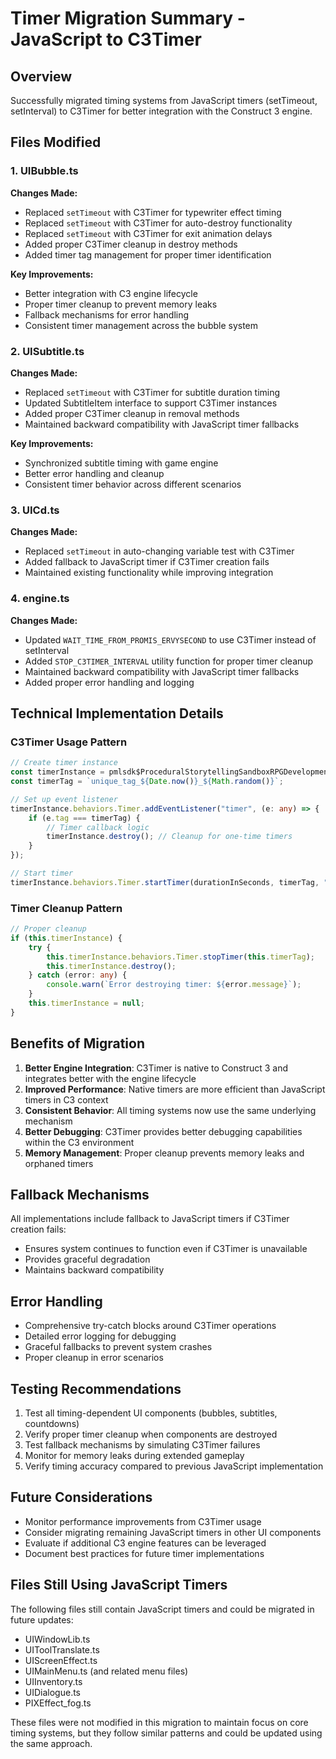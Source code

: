 # Timer Migration Summary - JavaScript to C3Timer

## Overview
Successfully migrated timing systems from JavaScript timers (setTimeout, setInterval) to C3Timer for better integration with the Construct 3 engine.

## Files Modified

### 1. UIBubble.ts
**Changes Made:**
- Replaced `setTimeout` with C3Timer for typewriter effect timing
- Replaced `setTimeout` with C3Timer for auto-destroy functionality
- Replaced `setTimeout` with C3Timer for exit animation delays
- Added proper C3Timer cleanup in destroy methods
- Added timer tag management for proper timer identification

**Key Improvements:**
- Better integration with C3 engine lifecycle
- Proper timer cleanup to prevent memory leaks
- Fallback mechanisms for error handling
- Consistent timer management across the bubble system

### 2. UISubtitle.ts
**Changes Made:**
- Replaced `setTimeout` with C3Timer for subtitle duration timing
- Updated SubtitleItem interface to support C3Timer instances
- Added proper C3Timer cleanup in removal methods
- Maintained backward compatibility with JavaScript timer fallbacks

**Key Improvements:**
- Synchronized subtitle timing with game engine
- Better error handling and cleanup
- Consistent timer behavior across different scenarios

### 3. UICd.ts
**Changes Made:**
- Replaced `setTimeout` in auto-changing variable test with C3Timer
- Added fallback to JavaScript timer if C3Timer creation fails
- Maintained existing functionality while improving integration

### 4. engine.ts
**Changes Made:**
- Updated `WAIT_TIME_FROM_PROMIS_ERVYSECOND` to use C3Timer instead of setInterval
- Added `STOP_C3TIMER_INTERVAL` utility function for proper timer cleanup
- Maintained backward compatibility with JavaScript timer fallbacks
- Added proper error handling and logging

## Technical Implementation Details

### C3Timer Usage Pattern
```typescript
// Create timer instance
const timerInstance = pmlsdk$ProceduralStorytellingSandboxRPGDevelopmentToolkit.RUN_TIME_.objects.C3Ctimer.createInstance("Other", -100, -100);
const timerTag = `unique_tag_${Date.now()}_${Math.random()}`;

// Set up event listener
timerInstance.behaviors.Timer.addEventListener("timer", (e: any) => {
    if (e.tag === timerTag) {
        // Timer callback logic
        timerInstance.destroy(); // Cleanup for one-time timers
    }
});

// Start timer
timerInstance.behaviors.Timer.startTimer(durationInSeconds, timerTag, "once");
```

### Timer Cleanup Pattern
```typescript
// Proper cleanup
if (this.timerInstance) {
    try {
        this.timerInstance.behaviors.Timer.stopTimer(this.timerTag);
        this.timerInstance.destroy();
    } catch (error: any) {
        console.warn(`Error destroying timer: ${error.message}`);
    }
    this.timerInstance = null;
}
```

## Benefits of Migration

1. **Better Engine Integration**: C3Timer is native to Construct 3 and integrates better with the engine lifecycle
2. **Improved Performance**: Native timers are more efficient than JavaScript timers in C3 context
3. **Consistent Behavior**: All timing systems now use the same underlying mechanism
4. **Better Debugging**: C3Timer provides better debugging capabilities within the C3 environment
5. **Memory Management**: Proper cleanup prevents memory leaks and orphaned timers

## Fallback Mechanisms

All implementations include fallback to JavaScript timers if C3Timer creation fails:
- Ensures system continues to function even if C3Timer is unavailable
- Provides graceful degradation
- Maintains backward compatibility

## Error Handling

- Comprehensive try-catch blocks around C3Timer operations
- Detailed error logging for debugging
- Graceful fallbacks to prevent system crashes
- Proper cleanup in error scenarios

## Testing Recommendations

1. Test all timing-dependent UI components (bubbles, subtitles, countdowns)
2. Verify proper timer cleanup when components are destroyed
3. Test fallback mechanisms by simulating C3Timer failures
4. Monitor for memory leaks during extended gameplay
5. Verify timing accuracy compared to previous JavaScript implementation

## Future Considerations

- Monitor performance improvements from C3Timer usage
- Consider migrating remaining JavaScript timers in other UI components
- Evaluate if additional C3 engine features can be leveraged
- Document best practices for future timer implementations

## Files Still Using JavaScript Timers

The following files still contain JavaScript timers and could be migrated in future updates:
- UIWindowLib.ts
- UIToolTranslate.ts
- UIScreenEffect.ts
- UIMainMenu.ts (and related menu files)
- UIInventory.ts
- UIDialogue.ts
- PIXEffect_fog.ts

These files were not modified in this migration to maintain focus on core timing systems, but they follow similar patterns and could be updated using the same approach. 